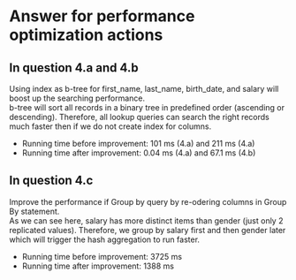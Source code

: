# Answer for performance optimization actions

## In question 4.a and 4.b
Using index as b-tree for first_name, last_name, birth_date, and salary will boost up the searching performance. \
b-tree will sort all records in a binary tree in predefined order (ascending or descending). Therefore, all lookup queries can search the right records much faster then if we do not create index for columns.
* Running time before improvement: 101 ms (4.a) and 211 ms (4.a)
* Running time after improvement: 0.04 ms (4.a) and 67.1 ms (4.b)

## In question 4.c
Improve the performance if Group by query by re-odering columns in Group By statement.\
As we can see here, salary has more distinct items than gender (just only 2 replicated values). Therefore, we group by salary first and then gender later which will trigger the hash aggregation to run faster.
* Running time before improvement: 3725 ms
* Running time after improvement: 1388 ms
